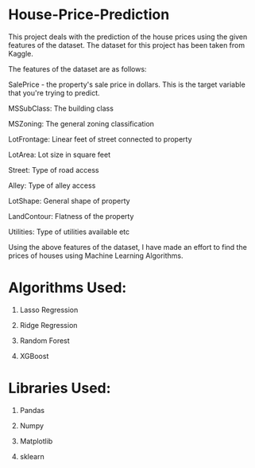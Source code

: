 # House-Price-Prediction

This project deals with the prediction of the house prices using the given features of the dataset. 
The dataset for this project has been taken from Kaggle.

The features of the dataset are as follows:

SalePrice - the property's sale price in dollars. This is the target variable that you're trying to predict.

MSSubClass: The building class

MSZoning: The general zoning classification

LotFrontage: Linear feet of street connected to property

LotArea: Lot size in square feet

Street: Type of road access

Alley: Type of alley access

LotShape: General shape of property

LandContour: Flatness of the property

Utilities: Type of utilities available etc

Using the above features of the dataset, I have made an effort to find the prices of houses using Machine Learning Algorithms.

# Algorithms Used:

1) Lasso Regression

2) Ridge Regression

3) Random Forest

4) XGBoost

# Libraries Used: 

1) Pandas

2) Numpy

3) Matplotlib

4) sklearn
